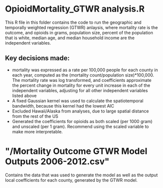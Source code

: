 # OpioidMortality_GTWR analysis.R

This R file in this folder contains the code to run the geographic and temporally weighted regression (GTWR) anlaysis, where mortality rate is the outcome, and opioids in grams, population size, percent of the population that is white, median age, and median household income are the independent variables. 

## Key decisions made: 
  - mortality was expressed as a rate per 100,000 people for each county in each year, computed as the (mortality count/population size)*100,000. The mortality rate was log transformed, and coefficients approximate the percent change in mortality for every unit increase in each of the independent variables, adjusting for all other independent variables listed above
  - A fixed Gaussian kernel was used to calculate the spatiotemporal bandwidth, because this kernel had the lowest AIC
  - Excluded Hawaii/Alaska from analyses, due to large spatial distance from the rest of the US
  - Generated the coefficients for opioids as both scaled (per 1000 gram) and unscaled (per 1 gram). Recommend using the scaled variable to make more interpretable. 

# "/Mortality Outcome GTWR Model Outputs 2006-2012.csv" 

Contains the data that was used to generate the model as well as the output local coefficients for each county, generated by the GTWR model. 

